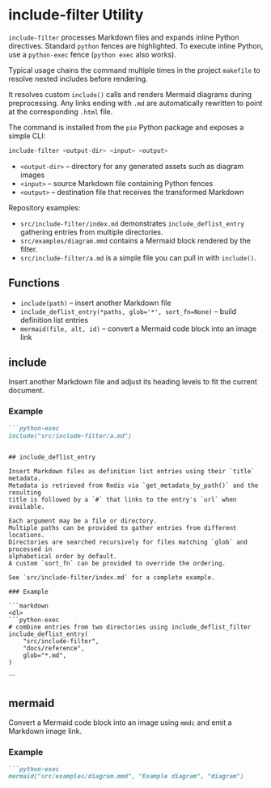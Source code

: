 # include-filter Utility

`include-filter` processes Markdown files and expands inline Python directives.
Standard `````python````` fences are highlighted. To execute inline Python, use
a ``python-exec`` fence (`````python exec````` also works).

Typical usage chains the command multiple times in the project `makefile` to
resolve nested includes before rendering.

It resolves custom `include()` calls and renders Mermaid diagrams during
preprocessing. Any links ending with `.md` are automatically rewritten to
point at the corresponding `.html` file.

The command is installed from the `pie` Python package and exposes a simple
CLI:

```bash
include-filter <output-dir> <input> <output>
```

- `<output-dir>` – directory for any generated assets such as diagram images
- `<input>` – source Markdown file containing Python fences
- `<output>` – destination file that receives the transformed Markdown

Repository examples:

- `src/include-filter/index.md` demonstrates `include_deflist_entry` gathering
  entries from multiple directories.
- `src/examples/diagram.mmd` contains a Mermaid block rendered by the filter.
- `src/include-filter/a.md` is a simple file you can pull in with `include()`.

## Functions

- `include(path)` – insert another Markdown file
- `include_deflist_entry(*paths, glob='*', sort_fn=None)` – build definition
  list entries
- `mermaid(file, alt, id)` – convert a Mermaid code block into an image link

## include

Insert another Markdown file and adjust its heading levels to fit the current
document.

### Example

```markdown
```python-exec
include("src/include-filter/a.md")
```
```

## include_deflist_entry

Insert Markdown files as definition list entries using their `title` metadata.
Metadata is retrieved from Redis via `get_metadata_by_path()` and the resulting
title is followed by a `#` that links to the entry's `url` when available.

Each argument may be a file or directory.
Multiple paths can be provided to gather entries from different locations.
Directories are searched recursively for files matching `glob` and processed in
alphabetical order by default.
A custom `sort_fn` can be provided to override the ordering.

See `src/include-filter/index.md` for a complete example.

### Example

```markdown
<dl>
```python-exec
# combine entries from two directories using include_deflist_filter
include_deflist_entry(
    "src/include-filter",
    "docs/reference",
    glob="*.md",
)
```
</dl>
```

## mermaid

Convert a Mermaid code block into an image using `mmdc` and emit a Markdown
image link.

### Example

```markdown
```python-exec
mermaid("src/examples/diagram.mmd", "Example diagram", "diagram")
```
```
